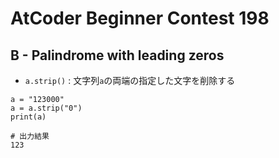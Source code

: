 # AtCoder Beginner Contest 198
## B - Palindrome with leading zeros
- `a.strip()` : 文字列`a`の両端の指定した文字を削除する
```python:
a = "123000"
a = a.strip("0")
print(a)

# 出力結果
123
```
